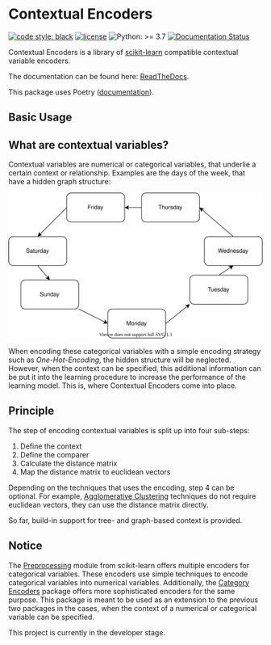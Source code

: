 # Contextual Encoders
[![code style: black](https://img.shields.io/badge/code%20style-black-000000.svg)](https://github.com/psf/black)
[![license](https://img.shields.io/badge/license-Apache%202.0-green.svg)](https://opensource.org/licenses/Apache-2.0)
![Python: >= 3.7](https://img.shields.io/badge/python-^3.7-blue)
[![Documentation Status](https://readthedocs.org/projects/contextual-encoders/badge/?version=latest)](https://contextual-encoders.readthedocs.io/en/latest/?badge=latest)

Contextual Encoders is a library of [scikit-learn](https://scikit-learn.org/stable) compatible contextual variable encoders.

The documentation can be found here: [ReadTheDocs](https://contextual-encoders.readthedocs.io).

This package uses Poetry ([documentation](https://python-poetry.org/docs/)).

## Basic Usage



## What are contextual variables?
Contextual variables are numerical or categorical variables, that underlie a certain context or relationship.
Examples are the days of the week, that have a hidden graph structure:

<p align="center">
<img src="./docs/source/_static/weekdays.svg" alt="">
</p>

When encoding these categorical variables with a simple encoding strategy such as <em>One-Hot-Encoding</em>, the hidden structure will be neglected.
However, when the context can be specified, this additional information can be put it into the learning procedure to increase the performance of the learning model.
This is, where Contextual Encoders come into place.

## Principle
The step of encoding contextual variables is split up into four sub-steps:

1) Define the context
2) Define the comparer
3) Calculate the distance matrix
4) Map the distance matrix to euclidean vectors

Depending on the techniques that uses the encoding, step 4 can be optional.
For example, [Agglomerative Clustering](https://scikit-learn.org/stable/modules/generated/sklearn.cluster.AgglomerativeClustering.html) 
techniques do not require euclidean vectors, they can use the distance matrix directly.

So far, build-in support for tree- and graph-based context is provided.

## Notice
The [Preprocessing](https://scikit-learn.org/stable/modules/classes.html#module-sklearn.preprocessing) module from scikit-learn offers multiple encoders for categorical variables.
These encoders use simple techniques to encode categorical variables into numerical variables.
Additionally, the [Category Encoders](http://contrib.scikit-learn.org/category_encoders) package offers more sophisticated encoders for the same purpose.
This package is meant to be used as an extension to the previous two packages in the cases, when the context of a numerical or categorical variable can be specified.

This project is currently in the developer stage.
